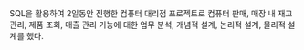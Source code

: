 SQL을 활용하여 2일동안 진행한 컴퓨터 대리점 프로젝트로 컴퓨터 판매, 매장 내 재고 관리, 제품 조회, 매출 관리 기능에 대한 업무 분석, 개념적 설계, 논리적 설계, 물리적 설계를 했다.
